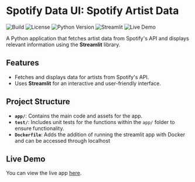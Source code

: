 # Spotify Data UI: Spotify Artist Data

![Build](https://img.shields.io/github/actions/workflow/status/your-username/spotify-data-ui/deploy.yml)
![License](https://img.shields.io/github/license/Nemmz/spotify-data-ui)
![Python Version](https://img.shields.io/badge/python-3.10-blue)
![Streamlit](https://img.shields.io/badge/built%20with-Streamlit-orange)
![Live Demo](https://img.shields.io/badge/demo-online-brightgreen)

A Python application that fetches artist data from Spotify's API and displays relevant information using the **Streamlit** library.

## Features
- Fetches and displays data for artists from Spotify's API.
- Uses **Streamlit** for an interactive and user-friendly interface.
  
## Project Structure
- **`app/`**: Contains the main code and assets for the app.
- **`test/`**: Includes unit tests for the functions within the `app/` folder to ensure functionality.
- **`Dockerfile`**: Adds the addition of running the streamlit app with Docker and can be accessed through localhost

## Live Demo
You can view the live app [here](https://spotifydataui-wy2w2rhbky8kam3e66jmiv.streamlit.app/).
